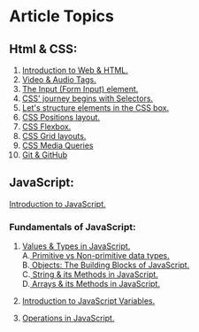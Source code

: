 # Article Topics
## Html & CSS:
1. [Introduction to Web & HTML.](https://ansariyasirarfat.hashnode.dev/introduction-to-web-html)
2. [Video & Audio Tags.](https://ansariyasirarfat.hashnode.dev/video-audio-tags)
3. [The Input (Form Input) element.](https://ansariyasirarfat.hashnode.dev/the-input-form-input-element)
4. [CSS' journey begins with Selectors.](https://ansariyasirarfat.hashnode.dev/css-journey-begins-with-selectors)
5. [Let's structure elements in the CSS box.](https://ansariyasirarfat.hashnode.dev/lets-structure-elements-in-the-css-box)
6. [CSS Positions layout.](https://ansariyasirarfat.hashnode.dev/our-next-stop-is-the-css-positions-layout)
7. [CSS Flexbox.](https://ansariyasirarfat.hashnode.dev/css-flexbox-more-flexible-than-positions)
8. [CSS Grid layouts.](https://ansariyasirarfat.hashnode.dev/css-grid-layouts)
9. [CSS Media Queries](https://ansariyasirarfat.hashnode.dev/basic-of-css-media-queries)
10. [Git & GitHub](https://ansariyasirarfat.hashnode.dev/guide-to-git-github)


## JavaScript:
 [Introduction to JavaScript.](https://ansariyasirarfat.hashnode.dev/introduction-to-javascript)
### Fundamentals of JavaScript:
1. [Values & Types in JavaScript.](https://ansariyasirarfat.hashnode.dev/discovering-the-art-of-values-types-in-javascript) <br/>
A.[ Primitive vs Non-primitive data types.](https://ansariyasirarfat.hashnode.dev/primitive-vs-non-primitive-data-types)<br/>
B.[ Objects: The Building Blocks of JavaScript.](https://ansariyasirarfat.hashnode.dev/objects-the-building-blocks-of-javascript)<br/>
C.[ String & its Methods in JavaScript.](https://ansariyasirarfat.hashnode.dev/mastering-javascript-strings)<br/>
D.[ Arrays & its Methods in JavaScript.](https://ansariyasirarfat.hashnode.dev/exploring-arrays-its-methods-in-javascript)<br/>

2. [Introduction to JavaScript Variables.](https://ansariyasirarfat.hashnode.dev/getting-a-grip-on-javascript-variables)

3. [Operations in JavaScript.](https://ansariyasirarfat.hashnode.dev/unlocking-the-power-of-operations-in-javascript)

<!-- 4. [Decisions in JavaScript.](https://ansariyasirarfat.hashnode.dev/power-versatility-of-decisions-in-javascript) -->

<!-- 5. [Loops in JavaScript.](https://ansariyasirarfat.hashnode.dev/looping-through-code-in-javascript) -->

<!-- 6. [Functions in JavaScript.](https://ansariyasirarfat.hashnode.dev/why-use-functions-in-javascript) -->

<!-- [How Prototype & its Chain works in JavaScript?](https://ansariyasirarfat.hashnode.dev/how-prototype-its-chain-works-in-javascript) -->


